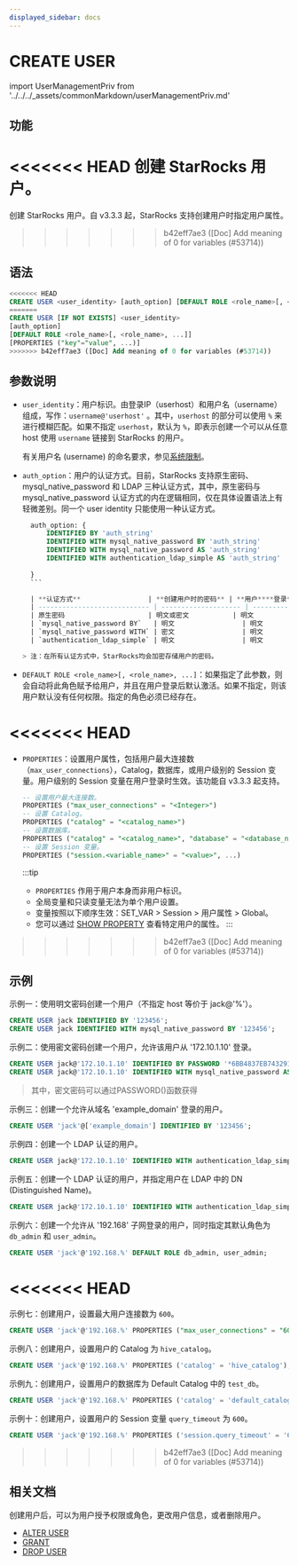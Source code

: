 ```yaml
---
displayed_sidebar: docs
---
```


# CREATE USER

import UserManagementPriv from '../../../_assets/commonMarkdown/userManagementPriv.md'

## 功能

<<<<<<< HEAD
创建 StarRocks 用户。
=======
创建 StarRocks 用户。自 v3.3.3 起，StarRocks 支持创建用户时指定用户属性。
>>>>>>> b42eff7ae3 ([Doc] Add meaning of 0 for variables (#53714))

<UserManagementPriv />

## 语法

```SQL
<<<<<<< HEAD
CREATE USER <user_identity> [auth_option] [DEFAULT ROLE <role_name>[, <role_name>, ...]]
=======
CREATE USER [IF NOT EXISTS] <user_identity> 
[auth_option] 
[DEFAULT ROLE <role_name>[, <role_name>, ...]]
[PROPERTIES ("key"="value", ...)]
>>>>>>> b42eff7ae3 ([Doc] Add meaning of 0 for variables (#53714))
```

## 参数说明

- `user_identity`：用户标识。由登录IP（userhost）和用户名（username）组成，写作：`username@'userhost'` 。其中，`userhost` 的部分可以使用 `%` 来进行模糊匹配。如果不指定 `userhost`，默认为 `%`，即表示创建一个可以从任意 host 使用 `username` 链接到 StarRocks 的用户。

  有关用户名 (username) 的命名要求，参见[系统限制](../../System_limit.md)。

- `auth_option`：用户的认证方式。目前，StarRocks 支持原生密码、mysql_native_password 和 LDAP 三种认证方式，其中，原生密码与 mysql_native_password 认证方式的内在逻辑相同，仅在具体设置语法上有轻微差别。同一个 user identity 只能使用一种认证方式。

    ```SQL
      auth_option: {
          IDENTIFIED BY 'auth_string'
          IDENTIFIED WITH mysql_native_password BY 'auth_string'
          IDENTIFIED WITH mysql_native_password AS 'auth_string'
          IDENTIFIED WITH authentication_ldap_simple AS 'auth_string'
          
      }
      ```

      | **认证方式**                 | **创建用户时的密码** | **用户****登录****时的密码** |
      | ---------------------------- | -------------------- | ---------------------------- |
      | 原生密码                     | 明文或密文           | 明文                         |
      | `mysql_native_password BY`   | 明文                 | 明文                         |
      | `mysql_native_password WITH` | 密文                 | 明文                         |
      | `authentication_ldap_simple` | 明文                 | 明文                         |

    > 注：在所有认证方式中，StarRocks均会加密存储用户的密码。

- `DEFAULT ROLE <role_name>[, <role_name>, ...]`：如果指定了此参数，则会自动将此角色赋予给用户，并且在用户登录后默认激活。如果不指定，则该用户默认没有任何权限。指定的角色必须已经存在。

<<<<<<< HEAD
=======
- `PROPERTIES`：设置用户属性，包括用户最大连接数（`max_user_connections`），Catalog，数据库，或用户级别的 Session 变量。用户级别的 Session 变量在用户登录时生效。该功能自 v3.3.3 起支持。

  ```SQL
  -- 设置用户最大连接数。
  PROPERTIES ("max_user_connections" = "<Integer>")
  -- 设置 Catalog。
  PROPERTIES ("catalog" = "<catalog_name>")
  -- 设置数据库。
  PROPERTIES ("catalog" = "<catalog_name>", "database" = "<database_name>")
  -- 设置 Session 变量。
  PROPERTIES ("session.<variable_name>" = "<value>", ...)
  ```

  :::tip
  - `PROPERTIES` 作用于用户本身而非用户标识。
  - 全局变量和只读变量无法为单个用户设置。
  - 变量按照以下顺序生效：SET_VAR > Session > 用户属性 > Global。
  - 您可以通过 [SHOW PROPERTY](./SHOW_PROPERTY.md) 查看特定用户的属性。
  :::

>>>>>>> b42eff7ae3 ([Doc] Add meaning of 0 for variables (#53714))
## 示例

示例一：使用明文密码创建一个用户（不指定 host 等价于 jack@'%'）。

```SQL
CREATE USER jack IDENTIFIED BY '123456';
CREATE USER jack IDENTIFIED WITH mysql_native_password BY '123456';
```

示例二：使用密文密码创建一个用户，允许该用户从 '172.10.1.10' 登录。

```SQL
CREATE USER jack@'172.10.1.10' IDENTIFIED BY PASSWORD '*6BB4837EB74329105EE4568DDA7DC67ED2CA2AD9';
CREATE USER jack@'172.10.1.10' IDENTIFIED WITH mysql_native_password AS '*6BB4837EB74329105EE4568DDA7DC67ED2CA2AD9';
```

> 其中，密文密码可以通过PASSWORD()函数获得

示例三：创建一个允许从域名 'example_domain' 登录的用户。

```SQL
CREATE USER 'jack'@['example_domain'] IDENTIFIED BY '123456';
```

示例四：创建一个 LDAP 认证的用户。

```SQL
CREATE USER jack@'172.10.1.10' IDENTIFIED WITH authentication_ldap_simple;
```

示例五：创建一个 LDAP 认证的用户，并指定用户在 LDAP 中的 DN (Distinguished Name)。

```SQL
CREATE USER jack@'172.10.1.10' IDENTIFIED WITH authentication_ldap_simple AS 'uid=jack,ou=company,dc=example,dc=com';
```

示例六：创建一个允许从 '192.168' 子网登录的用户，同时指定其默认角色为 `db_admin` 和 `user_admin`。

```SQL
CREATE USER 'jack'@'192.168.%' DEFAULT ROLE db_admin, user_admin;
```

<<<<<<< HEAD
=======
示例七：创建用户，设置最大用户连接数为 `600`。

```SQL
CREATE USER 'jack'@'192.168.%' PROPERTIES ("max_user_connections" = "600");
```

示例八：创建用户，设置用户的 Catalog 为 `hive_catalog`。

```SQL
CREATE USER 'jack'@'192.168.%' PROPERTIES ('catalog' = 'hive_catalog');
```

示例九：创建用户，设置用户的数据库为 Default Catalog 中的 `test_db`。

```SQL
CREATE USER 'jack'@'192.168.%' PROPERTIES ('catalog' = 'default_catalog', 'database' = 'test_db');
```

示例十：创建用户，设置用户的 Session 变量 `query_timeout` 为 `600`。

```SQL
CREATE USER 'jack'@'192.168.%' PROPERTIES ('session.query_timeout' = '600');
```

>>>>>>> b42eff7ae3 ([Doc] Add meaning of 0 for variables (#53714))
## 相关文档

创建用户后，可以为用户授予权限或角色，更改用户信息，或者删除用户。

- [ALTER USER](ALTER_USER.md)
- [GRANT](GRANT.md)
- [DROP USER](DROP_USER.md)
